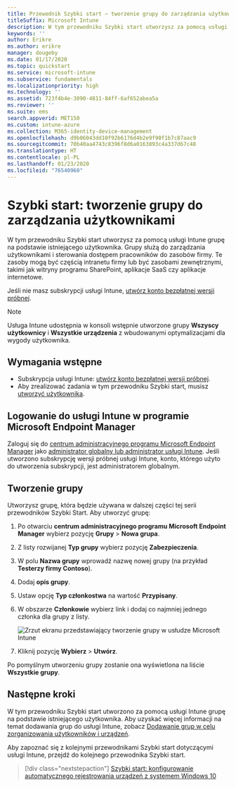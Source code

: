 ```yaml
---
title: Przewodnik Szybki start — tworzenie grupy do zarządzania użytkownikami
titleSuffix: Microsoft Intune
description: W tym przewodniku Szybki start utworzysz za pomocą usługi Microsoft Intune grupę na podstawie istniejących użytkowników.
keywords: ''
author: Erikre
ms.author: erikre
manager: dougeby
ms.date: 01/17/2020
ms.topic: quickstart
ms.service: microsoft-intune
ms.subservice: fundamentals
ms.localizationpriority: high
ms.technology: ''
ms.assetid: 723f4b4e-3090-4811-84ff-6af652abea5a
ms.reviewer: ''
ms.suite: ems
search.appverid: MET150
ms.custom: intune-azure
ms.collection: M365-identity-device-management
ms.openlocfilehash: d9b06043dd10f92b6176d4b2e9f90f1b7c87aac9
ms.sourcegitcommit: 70b40aa4743c8396f8d6a0163893c4a337d67c48
ms.translationtype: HT
ms.contentlocale: pl-PL
ms.lasthandoff: 01/23/2020
ms.locfileid: "76540960"
---
```

# <a name="quickstart-create-a-group-to-manage-users"></a>Szybki start: tworzenie grupy do zarządzania użytkownikami

W tym przewodniku Szybki start utworzysz za pomocą usługi Intune grupę na podstawie istniejącego użytkownika. Grupy służą do zarządzania użytkownikami i sterowania dostępem pracowników do zasobów firmy. Te zasoby mogą być częścią intranetu firmy lub być zasobami zewnętrznymi, takimi jak witryny programu SharePoint, aplikacje SaaS czy aplikacje internetowe.

Jeśli nie masz subskrypcji usługi Intune, [utwórz konto bezpłatnej wersji próbnej](free-trial-sign-up.md).

>[!NOTE]
>Usługa Intune udostępnia w konsoli wstępnie utworzone grupy **Wszyscy użytkownicy** i **Wszystkie urządzenia** z wbudowanymi optymalizacjami dla wygody użytkownika.

## <a name="prerequisites"></a>Wymagania wstępne

- Subskrypcja usługi Intune: [utwórz konto bezpłatnej wersji próbnej](../fundamentals/free-trial-sign-up.md).
- Aby zrealizować zadania w tym przewodniku Szybki start, musisz [utworzyć użytkownika](quickstart-create-user.md).

## <a name="sign-in-to-intune-in-the-microsoft-endpoint-manager"></a>Logowanie do usługi Intune w programie Microsoft Endpoint Manager

Zaloguj się do [centrum administracyjnego programu Microsoft Endpoint Manager](https://go.microsoft.com/fwlink/?linkid=2109431) jako [administrator globalny lub administrator usługi Intune](users-add.md#types-of-administrators). Jeśli utworzono subskrypcję wersji próbnej usługi Intune, konto, którego użyto do utworzenia subskrypcji, jest administratorem globalnym.

## <a name="create-a-group"></a>Tworzenie grupy

Utworzysz grupę, która będzie używana w dalszej części tej serii przewodników Szybki Start. Aby utworzyć grupę:

1. Po otwarciu **centrum administracyjnego programu Microsoft Endpoint Manager** wybierz pozycję **Grupy** > **Nowa grupa**.
2. Z listy rozwijanej **Typ grupy** wybierz pozycję **Zabezpieczenia**.
3. W polu **Nazwa grupy** wprowadź nazwę nowej grupy (na przykład **Testerzy firmy Contoso**).
4. Dodaj **opis grupy**.
5. Ustaw opcję **Typ członkostwa** na wartość **Przypisany**. 
6. W obszarze **Członkowie** wybierz link i dodaj co najmniej jednego członka dla grupy z listy.

    ![Zrzut ekranu przedstawiający tworzenie grupy w usłudze Microsoft Intune](./media/quickstart-create-group/quickstart-use-groups-01.png)

7. Kliknij pozycję **Wybierz** > **Utwórz**.

Po pomyślnym utworzeniu grupy zostanie ona wyświetlona na liście **Wszystkie grupy**. 

## <a name="next-steps"></a>Następne kroki

W tym przewodniku Szybki start utworzono za pomocą usługi Intune grupę na podstawie istniejącego użytkownika. Aby uzyskać więcej informacji na temat dodawania grup do usługi Intune, zobacz [Dodawanie grup w celu zorganizowania użytkowników i urządzeń](../groups-add.md).

Aby zapoznać się z kolejnymi przewodnikami Szybki start dotyczącymi usługi Intune, przejdź do kolejnego przewodnika Szybki start.

> [!div class="nextstepaction"]
> [Szybki start: konfigurowanie automatycznego rejestrowania urządzeń z systemem Windows 10](../enrollment/quickstart-setup-auto-enrollment.md)
